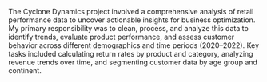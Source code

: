 The Cyclone Dynamics project involved a comprehensive analysis of retail performance data to uncover actionable insights for business optimization. My primary responsibility was to clean, process, and analyze this data to identify trends, evaluate product performance, and assess customer behavior across different demographics and time periods (2020–2022). Key tasks included calculating return rates by product and category, analyzing revenue trends over time, and segmenting customer data by age group and continent.
